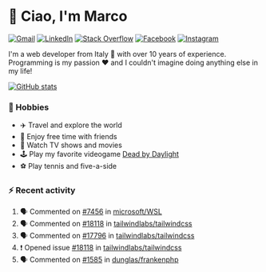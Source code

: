 # 👋 Ciao, I'm Marco

[![Gmail](https://img.shields.io/badge/Gmail-%23BB001B?style=flat-square&logo=gmail&logoColor=white)](mailto:gremo1982@gmail.com)
[![LinkedIn](https://img.shields.io/badge/LinkedIn-%230e76a8?style=flat-square&logo=linkedin)](https://www.linkedin.com/in/marco-polichetti)
[![Stack Overflow](https://img.shields.io/stackexchange/stackoverflow/r/220180?style=flat&logo=stackoverflow&label=Stack%20Overflow&color=%23F47F24)](https://stackoverflow.com/users/220180)
[![Facebook](https://img.shields.io/badge/-Facebook-%234267B2?style=flat-square&logo=facebook&logoColor=white)](https://www.facebook.com/marco.poliketti)
[![Instagram](https://img.shields.io/badge/-Instagram-%23C13584?style=flat-square&logo=instagram&logoColor=white)](https://www.instagram.com/marco.gremo)

I'm a web developer from Italy 🍕 with over 10 years of experience. Programming is my passion ❤️ and I couldn't imagine doing anything else in my life!

[![GitHub stats](https://github-readme-stats.vercel.app/api?username=gremo&show_icons=true&rank_icon=github&theme=transparent)](https://github.com/anuraghazra/github-readme-stats)

### 📅 Hobbies

- ✈️ Travel and explore the world
- 🍻 Enjoy free time with friends
- 🎥 Watch TV shows and movies
- 🕹️ Play my favorite videogame [Dead by Daylight](https://deadbydaylight.com)
- ⚽ Play tennis and five-a-side

### ⚡ Recent activity

<!--START_SECTION:activity-->
1. 🗣 Commented on [#7456](https://github.com/microsoft/WSL/issues/7456#issuecomment-2909074800) in [microsoft/WSL](https://github.com/microsoft/WSL)
2. 🗣 Commented on [#18118](https://github.com/tailwindlabs/tailwindcss/issues/18118#issuecomment-2904149869) in [tailwindlabs/tailwindcss](https://github.com/tailwindlabs/tailwindcss)
3. 🗣 Commented on [#17796](https://github.com/tailwindlabs/tailwindcss/issues/17796#issuecomment-2902829405) in [tailwindlabs/tailwindcss](https://github.com/tailwindlabs/tailwindcss)
4. ❗ Opened issue [#18118](https://github.com/tailwindlabs/tailwindcss/issues/18118) in [tailwindlabs/tailwindcss](https://github.com/tailwindlabs/tailwindcss)
5. 🗣 Commented on [#1585](https://github.com/dunglas/frankenphp/issues/1585#issuecomment-2891688319) in [dunglas/frankenphp](https://github.com/dunglas/frankenphp)
<!--END_SECTION:activity-->

